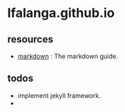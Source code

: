 # lfalanga.github.io

## resources
- [markdown](https://www.markdownguide.org/) : The markdown guide.

## todos
- implement jekyll framework.
- 